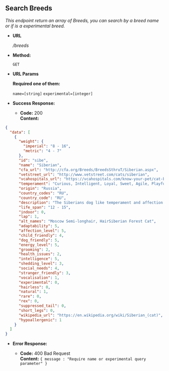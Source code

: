 **Search Breeds**
----
  _This endpoint return an array of Breeds, you can search by a breed name or if is a experimental breed._

* **URL**

  _/breeds_

* **Method:**

  `GET`
  
*  **URL Params**

   **Required one of them:**
 
   `name=[string]`
   `experimental=[integer]`

* **Success Response:**

  * **Code:** 200 <br />
    **Content:** 
```json
{
  "data": [
    {
      "weight": {
        "imperial": "8 - 16",
        "metric": "4 - 7"
      },
      "id": "sibe",
      "name": "Siberian",
      "cfa_url": "http://cfa.org/Breeds/BreedsSthruT/Siberian.aspx",
      "vetstreet_url": "http://www.vetstreet.com/cats/siberian",
      "vcahospitals_url": "https://vcahospitals.com/know-your-pet/cat-breeds/siberian",
      "temperament": "Curious, Intelligent, Loyal, Sweet, Agile, Playful, Affectionate",
      "origin": "Russia",
      "country_codes": "RU",
      "country_code": "RU",
      "description": "The Siberians dog like temperament and affection makes the ideal lap cat and will live quite happily indoors. Very agile and powerful, the Siberian cat can easily leap and reach high places, including the tops of refrigerators and even doors. ",
      "life_span": "12 - 15",
      "indoor": 0,
      "lap": 1,
      "alt_names": "Moscow Semi-longhair, HairSiberian Forest Cat",
      "adaptability": 5,
      "affection_level": 5,
      "child_friendly": 4,
      "dog_friendly": 5,
      "energy_level": 5,
      "grooming": 2,
      "health_issues": 2,
      "intelligence": 5,
      "shedding_level": 3,
      "social_needs": 4,
      "stranger_friendly": 3,
      "vocalisation": 1,
      "experimental": 0,
      "hairless": 0,
      "natural": 1,
      "rare": 0,
      "rex": 0,
      "suppressed_tail": 0,
      "short_legs": 0,
      "wikipedia_url": "https://en.wikipedia.org/wiki/Siberian_(cat)",
      "hypoallergenic": 1
    }
  ]
}
```
 
* **Error Response:**

  * **Code:** 400 Bad Request <br />
    **Content:** `{ message : "Require name or experimental query parameter" }`

